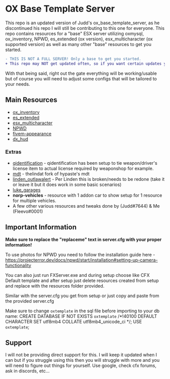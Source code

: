 # OX Base Template Server
This repo is an updated version of Judd's ox_base_template_server, as he discontinued his repo I will still be contributing to this one for everyone. This repo contains resources for a "base" ESX server utilizing oxmysql, ox_inventory, NPWD, es_extended (ox version), esx_multicharacter (ox supported version) as well as many other "base" resources to get you started.

```diff
- THIS IS NOT A FULL SERVER! Only a base to get you started.
+ This repo may NOT get updated often, so if you want certain updates you will need to do so yourself.
```

With that being said, right out the gate everything will be working/usable but of course you will need to adjust some configs that will be tailored to your needs.

## Main Resources
* [ox_inventory](https://github.com/overextended/ox_inventory)
* [es_extended](https://github.com/overextended/es_extended)
* [esx_multicharacter](https://github.com/thelindat/esx_multicharacter)
* [NPWD](https://github.com/project-error/npwd)
* [fivem-appearance](https://github.com/ZiggyJoJo/brp-fivem-appearance)
* [dx_hud](https://github.com/0xDEMXN/dx_hud)

### Extras
* [qidentification](https://github.com/katotekii/qidentification) - qidentification has been setup to tie weapon/driver's license item to actual license required by weaponshop for example.
* [mdt](https://github.com/thelindat/mdt) - thelindat fork of hypaste's mdt
* [linden_outlawalert](https://github.com/thelindat/linden_outlawalert) - Per Linden this is broken/needs to be redone (take it or leave it but it does work in some basic scenarios)
* [luke_garages](https://github.com/LukeWasTakenn/luke_garages)
* **norp-vehicles** - resource with 1 addon car to show setup for 1 resource for multiple vehicles.
* A few other various resources and tweaks done by (Judd#7644) & Me (Fleevo#0001)

## Important Information
**Make sure to replace the "replaceme" text in server.cfg with your proper information!**

To use photos for NPWD you need to follow the installation guide here - https://projecterror.dev/docs/npwd/start/installation#setting-up-camera-functionality 

You can also just run FXServer.exe and during setup choose like CFX Default template and after setup
just delete resources created from setup and replace with the resources folder provided.

Similar with the server.cfg you get from setup or just copy and paste from the provided server.cfg

Make sure to change `oxtemplate` in the sql file before importing to your db name:
CREATE DATABASE IF NOT EXISTS `oxtemplate` /*!40100 DEFAULT CHARACTER SET utf8mb4 COLLATE utf8mb4_unicode_ci */;
USE `oxtemplate`;

## Support
I will not be providing direct support for this. I will keep it updated when I can but if you struggle using this then you will struggle with more and you will need to figure out things for yourself. Use google, check cfx forums, ask in discords, etc...

